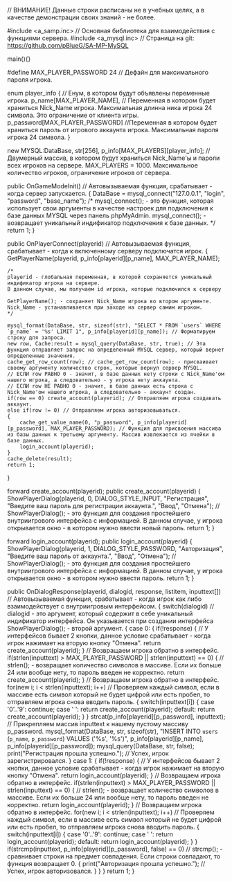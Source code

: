 // ВНИМАНИЕ! Данные строки расписаны не в учебных целях, а в качестве демонстрации своих знаний - не более.

#include <a_samp.inc>   // Основная библиотека для взаимодействия с функциями сервера.
#include <a_mysql.inc>  // Страница на git: https://github.com/pBlueG/SA-MP-MySQL

main(){}

#define MAX_PLAYER_PASSWORD 24 // Дефайн для максимального пароля игрока.

enum player_info { // Енум, в котором будут объявлены переменные игрока.
    p_name[MAX_PLAYER_NAME], // Переменная в котором будет храниться Nick_Name игрока. Максимальная длинна ника игрока 24 символа. Это ограничение от клиента игры.
    p_password[MAX_PLAYER_PASSWORD] //Переменная в котором будет храниться пароль от игрового аккаунта игрока. Максимальная пароля игрока 24 символа.
}

new MYSQL:DataBase,
    str[256],
    p_info[MAX_PLAYERS][player_info]; // Двумерный массив, в котором будут храниться Nick_Name'ы и пароли всех игроков на сервере. MAX_PLAYERS = 1000. Максимальное количество игроков, ограничение игроков от сервера.

public OnGameModeInit() // Автовызываемая функция, срабатывает - когда сервер запускается.
{
    DataBase = mysql_connect("127.0.0.1", "login", "password", "base_name");
    /*
    mysql_connect(); - это функция, которая использует свои аргументы в качестве настроек для подключения к базе данных MYSQL через панель phpMyAdmin.
    mysql_connect(); - возвращает уникальный индификатор подключения к базе данных.
    */
    return 1;
}

public OnPlayerConnect(playerid) // Автовызываемая функция, срабатывает - когда к включенному серверу подключатся игрок.
{
    GetPlayerName(playerid, p_info[playerid][p_name], MAX_PLAYER_NAME);

    /*
    playerid - глобальная переменная, в которой сохраняется уникальный индификатор игрока на сервере.
    В данном случае, мы получаем id игрока, которые подключился к серверу

    GetPlayerName(); - сохраняет Nick_Name игрока во втором аргументе.
    Nick_Name - устанавливается при заходе на сервер самим игроком.
    */

    mysql_format(DataBase, str, sizeof(str), "SELECT * FROM `users` WHERE `p_name` = '%s' LIMIT 1", p_info[playerid][p_name]); // Форматируем строку для запроса.
    new row, Cache:result = mysql_query(DataBase, str, true); // Эта функция отправляет запрос на определенный MYSQL сервер, который вернет определенные значения.
    cache_get_row_count(row); // cache_get_row_count(row); - присваивает своему аргументу количество строк, которые вернул сервер MYSQL.
    // ЕСЛИ row РАВНО 0 - значит, в базе данных нету строки с Nick_Name'ом нашего игрока, а следовательно - у игрока нету аккаунта.
    // ЕСЛИ row НЕ РАВНО 0 - значит, в базе данных есть строка с Nick_Name'ом нашего игрока, а следовательно - аккаунт создан.
    if(row == 0) create_account(playerid); // Отправляем игрока создавать аккаунт.
    else if(row != 0) // Отправляем игрока авторизовываться.
    {
        cache_get_value_name(0, "p_password", p_info[playerid][p_password], MAX_PLAYER_PASSWORD); // Функция для присвоения массива из базы данных к третьему аргументу. Массив извлекается из ячейки в базе данных.
        login_account(playerid);
    }
    cache_delete(result);
    return 1;
}

forward create_account(playerid);
public create_account(playerid)
{
    ShowPlayerDialog(playerid, 0, DIALOG_STYLE_INPUT, "Регистрация", "Введите ваш пароль для регистрации аккаунта.", "Ввод", "Отмена");
    // ShowPlayerDialog(); - это функция для создания простейшего внутриигрового интерфейса с информацией. В данном случае, у игрока открывается окно - в котором нужно ввести новый пароль.
    return 1;
}

forward login_account(playerid);
public login_account(playerid)
{
    ShowPlayerDialog(playerid, 1, DIALOG_STYLE_PASSWORD, "Авторизация", "Введите ваш пароль от аккаунта.", "Ввод", "Отмена");
    // ShowPlayerDialog(); - это функция для создания простейшего внутриигрового интерфейса с информацией. В данном случае, у игрока открывается окно - в котором нужно ввести пароль.
    return 1;
}

public OnDialogResponse(playerid, dialogid, response, listitem, inputtext[]) // Автовызываемая функция, срабатывает - когда игрок как либо взаимодействует с внутриигровым интерфейсом.
{
    switch(dialogid) // dialogid - это аргумент, который содержит в себе уникальный индификатор интерфейса. Он указывается при создании интерфейса ShowPlayerDialog(); - второй аргумент.
    {
        case 0:
        {
            if(!response) { // У интерфейсов бывает 2 кнопки, данное условие срабатывает - когда игрок нажимает на вторую кнопку "Отмена".
                return create_account(playerid); } // Возвращаем игрока обратно в интерфейс.
            if(strlen(inputtext) > MAX_PLAYER_PASSWORD || strlen(inputtext) == 0) { // strlen(); - возвращает количество символов в массиве. Если их больше 24 или вообще нету, то пароль введен не корректно.
                return create_account(playerid); } // Возвращаем игрока обратно в интерфейс.
            for(new i; i < strlen(inputtext); i++) // Проверяем каждый символ, если в массиве есть символ который не будет цифрой или есть пробел, то отправляем игрока снова вводить пароль.
            {
                switch(inputtext[i])
                {
                    case '0'..'9': continue;
                    case ' ': return create_account(playerid);
                    default: return create_account(playerid);
                }
            }
            strcat(p_info[playerid][p_password], inputtext); // Прикрепляем  массив inputtext к нашему пустому массиву p_password.
            mysql_format(DataBase, str, sizeof(str), "INSERT INTO `users` (`p_name`, `p_password`) VALUES ('%s', '%s')", p_info[playerid][p_name], p_info[playerid][p_password]);
            mysql_query(DataBase, str, false);
            print("Регистрация прошла успешно.");
            // Успех, игрок зарегистрировался.
        }
        case 1:
        {
            if(!response) { // У интерфейсов бывает 2 кнопки, данное условие срабатывает - когда игрок нажимает на вторую кнопку "Отмена".
                return login_account(playerid); } // Возвращаем игрока обратно в интерфейс.
            if(strlen(inputtext) > MAX_PLAYER_PASSWORD || strlen(inputtext) == 0) { // strlen(); - возвращает количество символов в массиве. Если их больше 24 или вообще нету, то пароль введен не корректно.
                return login_account(playerid); } // Возвращаем игрока обратно в интерфейс.
            for(new i; i < strlen(inputtext); i++) // Проверяем каждый символ, если в массиве есть символ который не будет цифрой или есть пробел, то отправляем игрока снова вводить пароль.
            {
                switch(inputtext[i])
                {
                    case '0'..'9': continue;
                    case ' ': return login_account(playerid);
                    default: return login_account(playerid);
                }
            }
            if(strcmp(inputtext, p_info[playerid][p_password], false) == 0) // strcmp(); - сравнивает строки на предмет совпадения. Если строки совпадают, то функция возвращает 0.
            {
                print("Авторизация прошла успешно.");
                // Успех, игрок авторизовался.
            }
        }
    }
    return 1;
}

